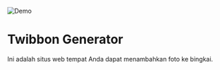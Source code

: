 ![Demo](/og.png)

# Twibbon Generator

Ini adalah situs web tempat Anda dapat menambahkan foto ke bingkai.
